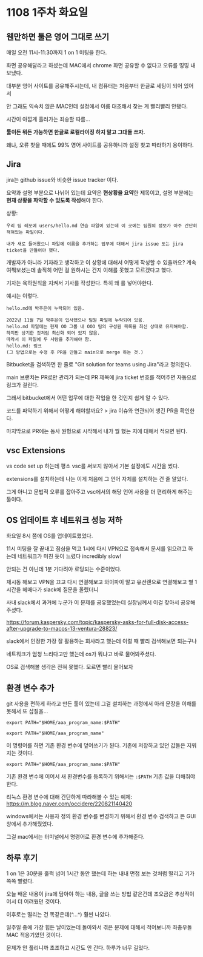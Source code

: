 # 1108 1주차 화요일

## 웬만하면 툴은 영어 그대로 쓰기

매일 오전 11시-11:30까지 1 on 1 미팅을 한다.

화면 공유해달라고 하셨는데 MAC에서 chrome 화면 공유할 수 없다고 오류를 띵띵 내보냈다.

대부분 영어 사이트를 공유해주시는데, 내 컴퓨터는 처음부터 한글로 세팅이 되어 있어서

안 그래도 익숙치 않은 MAC인데 설정에서 이름 대조해서 찾는 게 빨리빨리 안됐다.

시간이 아깝게 흘러가는 죄송할 따름...

**툴이든 뭐든 가능하면 한글로 로컬라이징 하지 말고 그대돌 쓰자.**

왜냐, 오류 찾을 때에도 99% 영어 사이트를 공유하니까 설정 찾고 따라하기 용이하다.

## Jira

jira는 github issue와 비슷한 issue tracker 이다.

요약과 설명 부분으로 나뉘어 있는데 요약은 **현상황을 요약**한 제목이고, 설명 부분에는 **현재 상황을 파악할 수 있도록 작성**해야 한다.

상황: 

```
우리 팀 레포에 users/hello.md 연습 파일이 있는데 이 곳에는 팀원의 정보가 아주 간단히 적혀있는 파일이다. 

내가 새로 들어왔으니 파일에 이름을 추가하는 업무에 대해서 jira issue 또는 jira ticket을 만들어야 했다.
```
개발자가 아니라 기자라고 생각하고 이 상황에 대해서 어떻게 작성할 수 있을까요? 계속 여쭤보셨는데 솔직히 어떤 걸 원하시는 건지 이해를 못했고 모르겠다고 했다.

기자는 육하원칙을 지켜서 기사를 작성한다. 특히 왜 를 넣어야한다.

예시는 이렇다.
```
hello.md에 박주은이 누락되어 있음.

2022년 11월 7일 박주은이 입사했으나 팀원 파일에 누락되어 있음.
hello.md 파일에는 현재 OO 그룹 내 OOO 팀의 구성원 목록을 최신 상태로 유지해야함.
하지만 상기한 것처럼 최신화 되어 있지 않음.
따라서 이 파일에 두 사람을 추가해야 함.
hello.md: 링크
(그 방법으로는 수정 후 PR을 만들고 main으로 merge 하는 것.)
```

Bitbucket을 검색하면 한 줄로 "Git solution for teams using Jira"라고 정의한다.

main 브랜치는 PR로만 관리가 되는데 PR 제목에 jira ticket 번호를 적어주면 자동으로 링크가 걸린다.

그래서 bitbucket에서 어떤 업무에 대한 작업을 한 것인지 쉽게 알 수 있다.

코드를 파악하기 위해서 어떻게 해야할까요? > jira 이슈와 연관되어 생긴 PR을 확인한다.

마지막으로 PR에는 동사 원형으로 시작해서 내가 뭘 했는 지에 대해서 적으면 된다.

## vsc Extensions

vs code set up 하는데 평소 vsc를 써보지 않아서 기본 설정에도 시간을 썼다.

extensions를 설치하는데 나는 이게 처음에 그 언어 자체를 설치하는 건 줄 알았다. 

그게 아니고 문법적 오류를 잡아주고 vsc에서의 해당 언어 사용을 더 편리하게 해주는 툴이다. 

## OS 업데이트 후 네트워크 성능 저하

화요일 8시 쯤에 OS를 업데이트했었다.

11시 미팅을 잘 끝내고 점심을 먹고 1시에 다시 VPN으로 접속해서 문서를 읽으려고 하는데 네트워크가 미친 듯이 느렸다 incredibly slow!

안되는 건 아닌데 1분 기다려야 로딩되는 수준이었다.

재시동 해보고 VPN을 끄고 다시 연결해보고 와이파이 말고 유선랜으로 연결해보고 별 1시간을 헤매다가 slack에 질문을 올렸더니

사내 slack에서 과거에 누군가 이 문제를 공유했었는데 실장님께서 이걸 찾아서 공유해주셨다.

https://forum.kaspersky.com/topic/kaspersky-asks-for-full-disk-access-after-upgrade-to-macos-13-ventura-28823/

slack에서 인정한 가장 잘 활용하는 회사라고 했는데 이럴 때 빨리 검색해보면 되는구나

네트워크가 엄청 느리다고만 했는데 os가 뭐냐고 바로 물어봐주셨다. 

OS로 검색해볼 생각은 전혀 못했다. 모르면 빨리 물어보자

## 환경 변수 추가

git 사용을 편하게 하라고 만든 툴이 있는데 그걸 설치하는 과정에서 아래 문장을 이해를 못해서 또 삽질을...

```
export PATH="$HOME/aaa_program_name:$PATH"
```

```
export PATH="$HOME/aaa_program_name"
```
이 명령어를 하면 기존 환경 변수에 덮어쓰기가 된다. 기존에 저장하고 있던 값들은 지워지는 것이다.

```
export PATH="$HOME/aaa_program_name:$PATH"
```
기존 환경 변수에 이어서 새 환경변수를 등록하기 위해서는 `:$PATH` 기존 값을 더해줘야한다.

리눅스 환경 변수에 대해 간단하게 따라해볼 수 있는 예제: https://m.blog.naver.com/occidere/220821140420

windows에서는 사용자 정의 환경 변수를 변경하기 위해서 환경 변수 검색하고 뜬 GUI 창에서 추가해줬었다.

그걸 mac에서는 터미널에서 명령어로 환경 변수에 추가해준다.

## 하루 후기

1 on 1은 30분을 훌쩍 넘어 1시간 동안 했는데 하는 내내 면접 보는 것처럼 떨리고 기가 쪽쪽 빨렸다.

오늘 배운 내용이 jira에 담아야 하는 내용, 글을 쓰는 방법 같은건데 조오금은 추상적이어서 더 어려웠던 것이다. 

이후로는 떨리는 건 똑같은데(^...^) 훨씬 나았다.

일주일 중에 가장 힘든 날이었는데 돌아와서 겪은 문제에 대해서 적어보니까 좌충우돌 MAC 적응기였던 것이다.

문제가 안 풀리니까 초조하고 시간도 안 간다. 하루가 너무 길었다.
